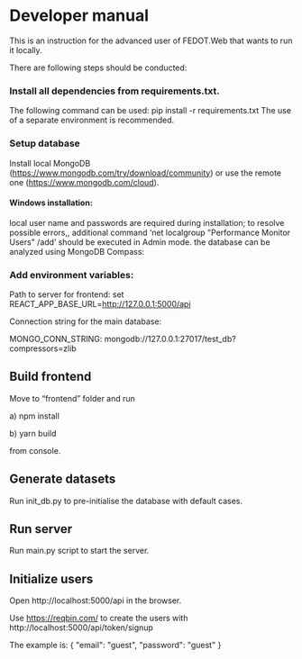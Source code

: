 # Developer manual

This is an instruction for the advanced user of FEDOT.Web that wants to run it locally.

There are following steps should be conducted:

### Install all dependencies from requirements.txt.

The following command can be used: pip install -r requirements.txt The use of a separate environment is recommended.

### Setup database

Install local MongoDB (https://www.mongodb.com/try/download/community) or use the remote
one (https://www.mongodb.com/cloud).

#### Windows installation:

local user name and passwords are required during installation; to resolve possible errors,, additional command ‘net
localgroup "Performance Monitor Users" /add’ should be executed in Admin mode. the database can be analyzed using
MongoDB Compass:

### Add environment variables:

Path to server for frontend:
set REACT_APP_BASE_URL=http://127.0.0.1:5000/api

Connection string for the main database:

MONGO_CONN_STRING: mongodb://127.0.0.1:27017/test_db?compressors=zlib

## Build frontend

Move to “frontend” folder and run

a) npm install

b) yarn build

from console.

## Generate datasets

Run init_db.py to pre-initialise the database with default cases.

## Run server

Run main.py script to start the server.

## Initialize users

Open http://localhost:5000/api in the browser.

Use https://reqbin.com/ to create the users with http://localhost:5000/api/token/signup

The example is:
{
"email": "guest",
"password": "guest"
}